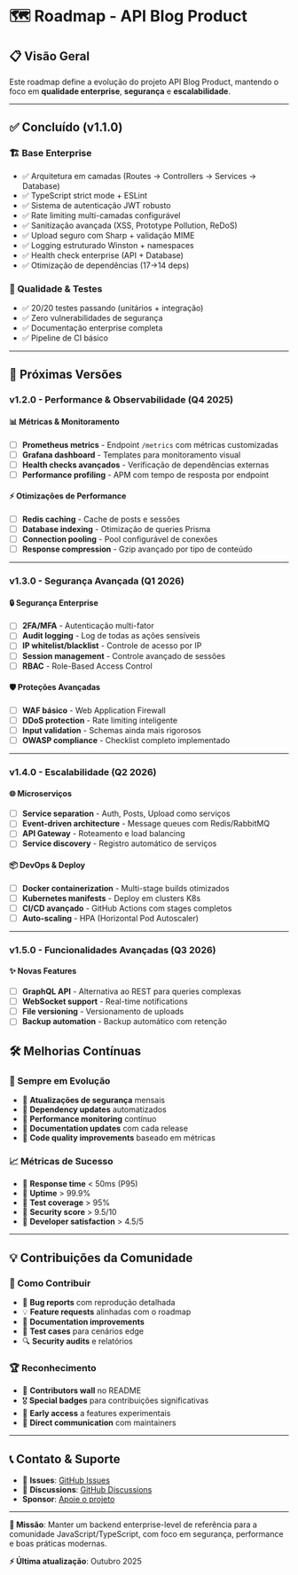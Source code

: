 # 🗺️ Roadmap - API Blog Product

## 📋 Visão Geral

Este roadmap define a evolução do projeto API Blog Product, mantendo o foco em **qualidade enterprise**, **segurança** e **escalabilidade**.

---

## ✅ Concluído (v1.1.0)

### **🏗️ Base Enterprise**
- ✅ Arquitetura em camadas (Routes → Controllers → Services → Database)
- ✅ TypeScript strict mode + ESLint
- ✅ Sistema de autenticação JWT robusto
- ✅ Rate limiting multi-camadas configurável
- ✅ Sanitização avançada (XSS, Prototype Pollution, ReDoS)
- ✅ Upload seguro com Sharp + validação MIME
- ✅ Logging estruturado Winston + namespaces
- ✅ Health check enterprise (API + Database)
- ✅ Otimização de dependências (17→14 deps)

### **🧪 Qualidade & Testes**
- ✅ 20/20 testes passando (unitários + integração)
- ✅ Zero vulnerabilidades de segurança
- ✅ Documentação enterprise completa
- ✅ Pipeline de CI básico

---

## 🚀 Próximas Versões

### **v1.2.0 - Performance & Observabilidade** (Q4 2025)

#### **📊 Métricas & Monitoramento**
- [ ] **Prometheus metrics** - Endpoint `/metrics` com métricas customizadas
- [ ] **Grafana dashboard** - Templates para monitoramento visual
- [ ] **Health checks avançados** - Verificação de dependências externas
- [ ] **Performance profiling** - APM com tempo de resposta por endpoint

#### **⚡ Otimizações de Performance**
- [ ] **Redis caching** - Cache de posts e sessões
- [ ] **Database indexing** - Otimização de queries Prisma
- [ ] **Connection pooling** - Pool configurável de conexões
- [ ] **Response compression** - Gzip avançado por tipo de conteúdo

---

### **v1.3.0 - Segurança Avançada** (Q1 2026)

#### **🔒 Segurança Enterprise**
- [ ] **2FA/MFA** - Autenticação multi-fator
- [ ] **Audit logging** - Log de todas as ações sensíveis
- [ ] **IP whitelist/blacklist** - Controle de acesso por IP
- [ ] **Session management** - Controle avançado de sessões
- [ ] **RBAC** - Role-Based Access Control

#### **🛡️ Proteções Avançadas**
- [ ] **WAF básico** - Web Application Firewall
- [ ] **DDoS protection** - Rate limiting inteligente
- [ ] **Input validation** - Schemas ainda mais rigorosos
- [ ] **OWASP compliance** - Checklist completo implementado

---

### **v1.4.0 - Escalabilidade** (Q2 2026)

#### **🌐 Microserviços**
- [ ] **Service separation** - Auth, Posts, Upload como serviços
- [ ] **Event-driven architecture** - Message queues com Redis/RabbitMQ
- [ ] **API Gateway** - Roteamento e load balancing
- [ ] **Service discovery** - Registro automático de serviços

#### **📦 DevOps & Deploy**
- [ ] **Docker containerization** - Multi-stage builds otimizados
- [ ] **Kubernetes manifests** - Deploy em clusters K8s
- [ ] **CI/CD avançado** - GitHub Actions com stages completos
- [ ] **Auto-scaling** - HPA (Horizontal Pod Autoscaler)

---

### **v1.5.0 - Funcionalidades Avançadas** (Q3 2026)

#### **✨ Novas Features**
- [ ] **GraphQL API** - Alternativa ao REST para queries complexas
- [ ] **WebSocket support** - Real-time notifications
- [ ] **File versioning** - Versionamento de uploads
- [ ] **Backup automation** - Backup automático com retenção

## 🛠️ Melhorias Contínuas

### **🔄 Sempre em Evolução**
- 🔄 **Atualizações de segurança** mensais
- 🔄 **Dependency updates** automatizados
- 🔄 **Performance monitoring** contínuo
- 🔄 **Documentation updates** com cada release
- 🔄 **Code quality improvements** baseado em métricas

### **📈 Métricas de Sucesso**
- 🎯 **Response time** < 50ms (P95)
- 🎯 **Uptime** > 99.9%
- 🎯 **Test coverage** > 95%
- 🎯 **Security score** > 9.5/10
- 🎯 **Developer satisfaction** > 4.5/5

---

## 💡 Contribuições da Comunidade

### **🎯 Como Contribuir**
- 🐛 **Bug reports** com reprodução detalhada
- 💡 **Feature requests** alinhadas com o roadmap
- 📝 **Documentation improvements** 
- 🧪 **Test cases** para cenários edge
- 🔍 **Security audits** e relatórios

### **🏆 Reconhecimento**
- 📜 **Contributors wall** no README
- 🎖️ **Special badges** para contribuições significativas
- 💌 **Early access** a features experimentais
- 📧 **Direct communication** com maintainers

---

## 📞 Contato & Suporte

- 📧 **Issues**: [GitHub Issues](https://github.com/ronaldo227/api-blog-product/issues)
- 💬 **Discussions**: [GitHub Discussions](https://github.com/ronaldo227/api-blog-product/discussions)
- **Sponsor**: [Apoie o projeto](https://www.paypal.com/donate/?hosted_button_id=46WJBAZ2X4X6L)

---

**🎯 Missão**: Manter um backend enterprise-level de referência para a comunidade JavaScript/TypeScript, com foco em segurança, performance e boas práticas modernas.

**⚡ Última atualização**: Outubro 2025